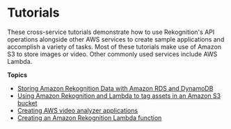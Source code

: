 # Tutorials<a name="tutorials"></a>

These cross\-service tutorials demonstrate how to use Rekognition's API operations alongside other AWS services to create sample applications and accomplish a variety of tasks\. Most of these tutorials make use of Amazon S3 to store images or video\. Other commonly used services include AWS Lambda\. 

**Topics**
+ [Storing Amazon Rekognition Data with Amazon RDS and DynamoDB](storage-tutorial.md)
+ [Using Amazon Rekognition and Lambda to tag assets in an Amazon S3 bucket](images-lambda-s3-tutorial.md)
+ [Creating AWS video analyzer applications](stored-video-tutorial-v2.md)
+ [Creating an Amazon Rekognition Lambda function](stored-video-lambda.md)
